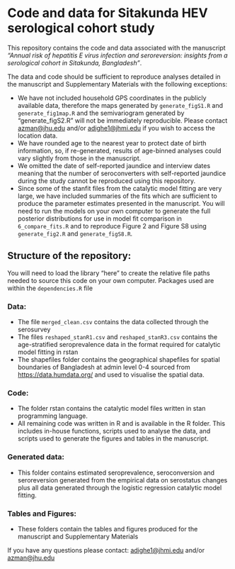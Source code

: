 # Code and data for Sitakunda HEV serological cohort study

This repository contains the code and data associated with the manuscript _“Annual risk of hepatitis E virus infection and seroreversion: insights from a serological cohort in Sitakunda, Bangladesh”_. 

The data and code should be sufficient to reproduce analyses detailed in the manuscript and Supplementary Materials with the following exceptions:

* We have not included household GPS coordinates in the publicly available data, therefore the maps generated by `generate_figS1.R` and `generate_fig1map.R` and the semivariogram generated by “generate_figS2.R” will not be immediately reproducible. Please contact azman@jhu.edu and/or adighe1@jhmi.edu if you wish to access the location data.
* We have rounded age to the nearest year to protect date of birth information, so, if re-generated, results of age-binned analyses could vary slightly from those in the manuscript. 
* We omitted the date of self-reported jaundice and interview dates meaning that the number of seroconverters with self-reported jaundice during the study cannot be reproduced using this repository.
* Since some of the stanfit files from the catalytic model fitting are very large, we have included summaries of the fits which are sufficient to produce the parameter estimates presented in the manuscript. You will need to run the models on your own computer to generate the full posterior distributions for use in model fit comparison in `6_compare_fits.R` and to reproduce Figure 2 and Figure S8 using `generate_fig2.R` and `generate_figS8.R`.

## Structure of the repository:

You will need to load the library “here” to create the relative file paths needed to source this code on your own computer.
Packages used are within the `dependencies.R` file

### Data:
* The file `merged_clean.csv` contains the data collected through the serosurvey
* The files `reshaped_stanR1.csv` and `reshaped_stanR3.csv` contains the age-stratified seroprevalence data in the format required for catalytic model fitting in rstan
* The shapefiles folder contains the geographical shapefiles for spatial boundaries of Bangladesh at admin level 0-4 sourced from https://data.humdata.org/ and used to visualise the spatial data.

### Code:
* The folder rstan contains the catalytic model files written in stan programming language.
* All remaining code was written in R and is available in the R folder. This includes in-house functions, scripts used to analyse the data, and scripts used to generate the figures and tables in the manuscript.

### Generated data:
* This folder contains estimated seroprevalence, seroconversion and seroreversion generated from the empirical data on serostatus changes plus all data generated through the logistic regression catalytic model fitting.

### Tables and Figures:
* These folders contain the tables and figures produced for the manuscript and Supplementary Materials

If you have any questions please contact: adighe1@jhmi.edu and/or azman@jhu.edu 
